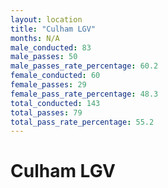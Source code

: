 ```yaml
---
layout: location
title: "Culham LGV"
months: N/A
male_conducted: 83
male_passes: 50
male_passes_rate_percentage: 60.2
female_conducted: 60
female_passes: 29
female_pass_rate_percentage: 48.3
total_conducted: 143
total_passes: 79
total_pass_rate_percentage: 55.2
---
```


# Culham LGV
